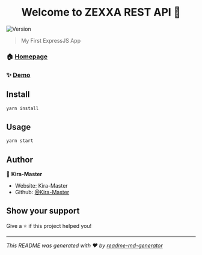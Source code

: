 <h1 align="center">Welcome to ZEXXA REST API 👋</h1>
<p>
  <img alt="Version" src="https://img.shields.io/badge/version-1.0.0-blue.svg?cacheSeconds=2592000" />
</p>

> My First ExpressJS App

### 🏠 [Homepage](https://api.zexxadev.repl.co/)

### ✨ [Demo](https://api.zexxadev.repl.co/)

## Install

```sh
yarn install
```

## Usage

```sh
yarn start
```

## Author

👤 **Kira-Master**

* Website: Kira-Master
* Github: [@Kira-Master](https://github.com/Kira-Master)

## Show your support

Give a ⭐️ if this project helped you!

***
_This README was generated with ❤️ by [readme-md-generator](https://github.com/kefranabg/readme-md-generator)_
